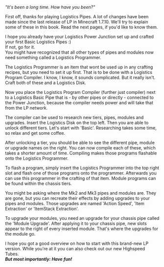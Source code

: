 <!---
title: Logistics Pipes Quick Start
--->
*"It's been a long time. How have you been?"*

First off, thanks for playing Logistics Pipes. A lot of changes have been made since the last release of LP in Minecraft 1.7.10. We'll try to explain some of these in this book. Read the next pages, if you'd like to know them.

I hope you already have your Logistics Power Junction set up and crafted your first Basic Logistics Pipes :) \
If not, go for it. \
You might have recognized that all other types of pipes and modules now need something called a Logistics Programmer.

The Logistics Programmer is an item that wont be used up in any crafting recipes, but you need to set it up first. That is to be done with a Logistics Program Compiler. I know, I know, it sounds complicated. But it really isn't. Craft both of these and a Logistics Disk.

Now you place the Logistics Program Compiler (further just compiler) next to a Logistics Basic Pipe that is - by other pipes or directly - connected to the Power Junction, because the compiler needs power and will take that from the LP network.

The compiler can be used to research new tiers, pipes, modules and upgrades. Insert the Logistics Disk on the top left. Then you are able to unlock different tiers. Let's start with 'Basic'. Researching takes some time, so relax and get some coffee.

After unlocking a tier, you should be able to see the different pipe, module or upgrade names on the right. You can now compile each of these, which takes a shorter amount of time. Compiling makes those programs flashable onto the Logistics Programmer.

To flash a program, simply insert the Logistics Programmer into the top right slot and flash one of those programs onto the programmer. Afterwards you can use this programmer in the crafting of that item. Module programs can be found within the chassis tiers.

You might be asking where the Mk2 and Mk3 pipes and modules are. They are gone, but you can recreate their effects by adding upgrades to your pipes and modules. Those upgrades are named 'Action Speed', 'Item Extraction' or 'ItemStack Extraction'.

To upgrade your modules, you need an upgrade for your chassis pipe called the 'Module Upgrade'. After applying it to your chassis pipe, new slots appear to the right of every inserted module. That's where the upgrades for the module go.

I hope you got a good overview on how to start with this brand-new LP version. While you're at it you can also check out our new Highspeed Tubes. \
***But most importantly: Have fun!***
